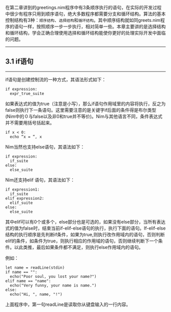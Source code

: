 在第二章讲到的greetings.nim程序中有3条顺序执行的语句，在实际的开发过程中很少有程序只用到顺序语句，绝大多数程序都需要分支和循环结构。算法的基本控制结构有3种：`顺序结构`、`选择结构`和`循环结构`。其中顺序结构就如同greets.nim程序的语句一样，按照顺序一步一步执行，相对简单一些。本章主要讲的是选择结构和循环结构，学会正确合理使用选择和循环结构能使你更好的处理实际开发中面临的问题。
***
## 3.1 if语句
***
if语句是创建控制流的一种方式，其语法形式如下：
```
if expression:
  expr_true_suite
```
如果表达式的值为true（注意是小写），那么if语句作用域里的内容将执行，反之为false则执行下一条语句。这里需要注意的是关键字if后面的条件得是布尔类型(Nim中的０与false以及非0和true并不等价)。Nim与其他语言不同，条件表达式并不需要用括号括起来。
```
if x < 0:
  echo “x = “, x
```
Nim当然也支持else语句，其语法如下：
```
if expression:
  if_suite
else:
  else_suite
```
Nim还支持elif 语句，其语法如下：
```
if expression1:
  if_suite
elif expression2:
  elif_suite
else:
  else_suite
```
其中elif可以有0个或多个，else部分也是可选的，如果没有else部分，当所有表达式的值为false时，结束当前if-elif-else语句的执行，执行下面的语句。If-elif-else 结构的执行顺序是先判断if条件，如果为true,则执行改作用域内的语句，否则判断elif的条件，如条件为true，则执行相应的作用域的语句，否则继续判断下一个条件。以此类推，最后如果条件都不满足，则执行else作用域内的语句。

例如：
```
let name = readLine(stdin) 
if name == "": 
  echo("Poor soul, you lost your name?") 
elif name == "name": 
  echo("Very funny, your name is name.") 
else: 
  echo("Hi, ", name, "!")
```
 上面程序中，第一句readLine是读取你从键盘输入的一行内容。


